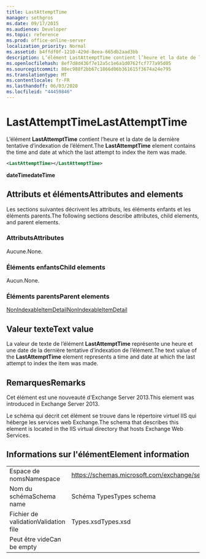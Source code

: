 ```yaml
---
title: LastAttemptTime
manager: sethgros
ms.date: 09/17/2015
ms.audience: Developer
ms.topic: reference
ms.prod: office-online-server
localization_priority: Normal
ms.assetid: b4ffdf0f-1210-429d-8eea-665db2aad3bb
description: L’élément LastAttemptTime contient l’heure et la date de la dernière tentative d’indexation de l’élément.
ms.openlocfilehash: 8ef7d8d436f7e12a5c1e6a1d0762fcf777a95d05
ms.sourcegitcommit: 88ec988f2bb67c1866d06b361615f3674a24e795
ms.translationtype: MT
ms.contentlocale: fr-FR
ms.lasthandoff: 06/03/2020
ms.locfileid: "44459846"
---
```

# <a name="lastattempttime"></a><span data-ttu-id="8d824-103">LastAttemptTime</span><span class="sxs-lookup"><span data-stu-id="8d824-103">LastAttemptTime</span></span>

<span data-ttu-id="8d824-104">L’élément **LastAttemptTime** contient l’heure et la date de la dernière tentative d’indexation de l’élément.</span><span class="sxs-lookup"><span data-stu-id="8d824-104">The **LastAttemptTime** element contains the time and date at which the last attempt to index the item was made.</span></span> 
  
```XML
<LastAttemptTime></LastAttemptTime>
```

 <span data-ttu-id="8d824-105">**dateTime**</span><span class="sxs-lookup"><span data-stu-id="8d824-105">**dateTime**</span></span>
## <a name="attributes-and-elements"></a><span data-ttu-id="8d824-106">Attributs et éléments</span><span class="sxs-lookup"><span data-stu-id="8d824-106">Attributes and elements</span></span>

<span data-ttu-id="8d824-107">Les sections suivantes décrivent les attributs, les éléments enfants et les éléments parents.</span><span class="sxs-lookup"><span data-stu-id="8d824-107">The following sections describe attributes, child elements, and parent elements.</span></span>
  
### <a name="attributes"></a><span data-ttu-id="8d824-108">Attributs</span><span class="sxs-lookup"><span data-stu-id="8d824-108">Attributes</span></span>

<span data-ttu-id="8d824-109">Aucune.</span><span class="sxs-lookup"><span data-stu-id="8d824-109">None.</span></span>
  
### <a name="child-elements"></a><span data-ttu-id="8d824-110">Éléments enfants</span><span class="sxs-lookup"><span data-stu-id="8d824-110">Child elements</span></span>

<span data-ttu-id="8d824-111">Aucun.</span><span class="sxs-lookup"><span data-stu-id="8d824-111">None.</span></span>
  
### <a name="parent-elements"></a><span data-ttu-id="8d824-112">Éléments parents</span><span class="sxs-lookup"><span data-stu-id="8d824-112">Parent elements</span></span>

[<span data-ttu-id="8d824-113">NonIndexableItemDetail</span><span class="sxs-lookup"><span data-stu-id="8d824-113">NonIndexableItemDetail</span></span>](nonindexableitemdetail.md)
  
## <a name="text-value"></a><span data-ttu-id="8d824-114">Valeur texte</span><span class="sxs-lookup"><span data-stu-id="8d824-114">Text value</span></span>

<span data-ttu-id="8d824-115">La valeur de texte de l’élément **LastAttemptTime** représente une heure et une date de la dernière tentative d’indexation de l’élément.</span><span class="sxs-lookup"><span data-stu-id="8d824-115">The text value of the **LastAttemptTime** element represents a time and date at which the last attempt to index the item was made.</span></span> 
  
## <a name="remarks"></a><span data-ttu-id="8d824-116">Remarques</span><span class="sxs-lookup"><span data-stu-id="8d824-116">Remarks</span></span>

<span data-ttu-id="8d824-117">Cet élément est une nouveauté d'Exchange Server 2013.</span><span class="sxs-lookup"><span data-stu-id="8d824-117">This element was introduced in Exchange Server 2013.</span></span>
  
<span data-ttu-id="8d824-118">Le schéma qui décrit cet élément se trouve dans le répertoire virtuel IIS qui héberge les services web Exchange.</span><span class="sxs-lookup"><span data-stu-id="8d824-118">The schema that describes this element is located in the IIS virtual directory that hosts Exchange Web Services.</span></span>
  
## <a name="element-information"></a><span data-ttu-id="8d824-119">Informations sur l'élément</span><span class="sxs-lookup"><span data-stu-id="8d824-119">Element information</span></span>

|||
|:-----|:-----|
|<span data-ttu-id="8d824-120">Espace de noms</span><span class="sxs-lookup"><span data-stu-id="8d824-120">Namespace</span></span>  <br/> |https://schemas.microsoft.com/exchange/services/2006/types  <br/> |
|<span data-ttu-id="8d824-121">Nom du schéma</span><span class="sxs-lookup"><span data-stu-id="8d824-121">Schema name</span></span>  <br/> |<span data-ttu-id="8d824-122">Schéma Types</span><span class="sxs-lookup"><span data-stu-id="8d824-122">Types schema</span></span>  <br/> |
|<span data-ttu-id="8d824-123">Fichier de validation</span><span class="sxs-lookup"><span data-stu-id="8d824-123">Validation file</span></span>  <br/> |<span data-ttu-id="8d824-124">Types.xsd</span><span class="sxs-lookup"><span data-stu-id="8d824-124">Types.xsd</span></span>  <br/> |
|<span data-ttu-id="8d824-125">Peut être vide</span><span class="sxs-lookup"><span data-stu-id="8d824-125">Can be empty</span></span>  <br/> ||
   

